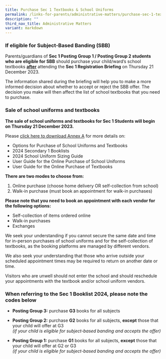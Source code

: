 ```yaml
---
title: Purchase Sec 1 Textbooks & School Uniforms
permalink: /links-for-parents/administrative-matters/purchase-sec-1-textbooks-n-school-uniforms/
description: ""
third_nav_title: Administrative Matters
variant: markdown
---
```

### If eligible for Subject-Based Banding (SBB)

Parents/guardians of **Sec 1 Posting Group 1 / Posting Group 2 students who are eligible for SBB** should purchase your child/ward’s school textbooks <u>**after**</u> attending the **Sec 1 Registration Briefing** on Thursday 21 December 2023. 

The information shared during the briefing will help you to make a more informed decision about whether to accept or reject the SBB offer. The decision you make will then affect the list of school textbooks that you need to purchase.


### Sale of school uniforms and textbooks

**The sale of school uniforms and textbooks for Sec 1 Students will begin on Thursday 21 December 2023.**

Please [click here to download Annex A](/files/Sec1%20Intake%20page%20Files/Annex_A_Purchase_of_Uniforms___Textbooks.pdf) for more details on:

-	Options for Purchase of School Uniforms and Textbooks
-	2024 Secondary 1 Booklists
-	2024 School Uniform Sizing Guide
-	User Guide for the Online Purchase of School Uniforms
-	User Guide for the Online Purchase of Textbooks


**There are two modes to choose from:**
1. Online purchase (choose home delivery OR self-collection from school)
2. Walk-in purchase (must book an appointment for walk-in purchases)

**Please note that you need to book an appointment with each vendor for the following options:**
- Self-collection of items ordered online
-	Walk-in purchases
-	Exchanges

We seek your understanding if you cannot secure the same date and time for in-person purchases of school uniforms and for the self-collection of textbooks, as the booking platforms are managed by different vendors.

We also seek your understanding that those who arrive outside your scheduled appointment times may be required to return on another date or time.

Visitors who are unwell should not enter the school and should reschedule your appointments with the textbook and/or school uniform vendors.


### When referring to the Sec 1 Booklist 2024, please note the codes below

-	**Posting Group 3:** purchase **G3** books for all subjects

-	**Posting Group 2:** purchase **G2** books for all subjects, **except** those that your child will offer at G3 <br>*(if your child is eligible for subject-based banding and accepts the offer)*

-	**Posting Group 1:** purchase **G1** books for all subjects, **except** those that your child will offer at G2 or G3 <br>*(if your child is eligible for subject-based banding and accepts the offer)*